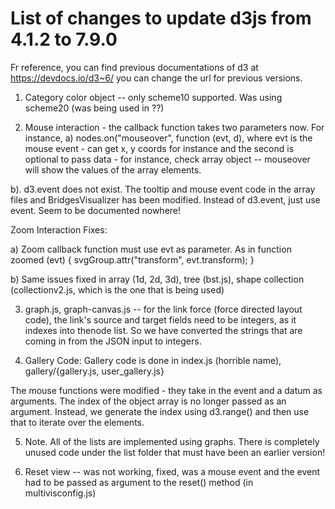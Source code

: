 # List of changes to update d3js from 4.1.2 to 7.9.0

Fr reference, you can find previous documentations of d3 at https://devdocs.io/d3~6/ you can change the url for previous versions.

1. Category color object -- only scheme10 supported. Was using scheme20
(was being used in ??)

2. Mouse interaction - the callback function takes two parameters now. For 
instance, 
a) nodes.on("mouseover", function (evt, d), where evt is the mouse event - can
get x, y coords for instance and the second is optional to pass data - for
instance, check array object -- mouseover will show the values of the array
elements.

b). d3.event does not exist. The tooltip and mouse event code in the 
array files and BridgesVisualizer has been modified. Instead of d3.event, just use event. Seem to be documented nowhere!

Zoom Interaction Fixes:

a) Zoom callback function must use evt as parameter.  As in
 function zoomed (evt) {
	svgGroup.attr("transform", evt.transform);
 }

b) Same issues fixed in array (1d, 2d, 3d), tree (bst.js), shape collection
(collectionv2.js, which is the one that is being used)


3. graph.js, graph-canvas.js -- for the link force (force directed layout code), the link's source and target fields need to be integers, as it indexes into thenode list. So we have converted the strings that are coming in from the JSON input to integers.

4. Gallery Code: 
Gallery code is done in index.js (horrible name), gallery/{gallery.js, user_gallery.js}

The mouse functions were modified - they take in the event and a datum as arguments. The index of the object array is  no longer passed as an argument. Instead, we generate
the index using d3.range() and then use that to iterate over the elements.


5. Note. All of the lists are implemented using graphs. There is completely 
	unused code under the list folder that must have been an earlier version!

6. Reset view -- was not working, fixed, was a mouse event and the event had to be passed as argument to the reset() method (in multivisconfig.js)
